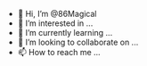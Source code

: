 - 👋 Hi, I’m @86Magical
- 👀 I’m interested in ...
- 🌱 I’m currently learning ...
- 💞️ I’m looking to collaborate on ...
- 📫 How to reach me ...

<!---
86Magical/86Magical is a ✨ special ✨ repository because its `README.md` (this file) appears on your GitHub profile.
You can click the Preview link to take a look at your changes.
--->
